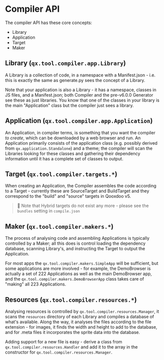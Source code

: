 # Compiler API

The compiler API has these core concepts:

- Library
- Application
- Target
- Maker

## Library (`qx.tool.compiler.app.Library`)

A Library is a collection of code, in a namespace with a Manifest.json - i.e.
this is exactly the same as generate.py sees the concept of a Library.

Note that your application is also a Library - it has a namespace, classes in JS
files, and a Manifest.json; both Compiler and the pre-v6.0.0 Generator see these as
just libraries. You know that one of the classes in your library is the main
"Application" class but the compiler just sees a library.

## Application (`qx.tool.compiler.app.Application`)

An Application, in compiler terms, is something that you want the compiler _to
create_, which can be downloaded by a web browser and run. An Application
primarily consists of the application class (e.g. possibly derived from
`qx.application.Standalone`) and a theme; the compiler will scan the Libraries
looking for these classes and gathering their dependency information until it
has a complete set of classes to output.

## Target (`qx.tool.compiler.targets.*`)

When creating an Application, the Compiler assembles the code according to a
Target - currently these are SourceTarget and BuildTarget and they correspond to
the "build" and "source" targets in Qooxdoo v5.

> :memo: Note that Hybrid targets do not exist any more - please see the `bundles`
setting in `compile.json`

## Maker (`qx.tool.compiler.makers.*`)

The process of analysing code and assembling Applications is typically
controlled by a Maker; all this does is control loading the dependency database,
scanning Library's, and instructing the Target to output the Application.

For most apps the `qx.tool.compiler.makers.SimpleApp` will be sufficient, but some
applications are more involved - for example, the DemoBrowser is actually a set
of 222 Applications as well as the main DemoBrowser app, and the
`qx.tool.compiler.makers.DemoBrowserApp` class takes care of "making" all 223
Applications.

## Resources (`qx.tool.compiler.resources.*`)

Analysing resources is controlled by `qx.tool.compiler.resources.Manager`, it scans
the `resources` directory of each Library and compiles a database of what's
available. Along the way, it analyses the files according to the file
extension - for images, it finds the width and height to add to the database,
and for .meta files it incorporates the sprite data into the database.

Adding support for a new file is easy - derive a class from
`qx.tool.compiler.resources.Handler` and add it to the array in the constructor for
`qx.tool.compiler.resources.Manager`.
